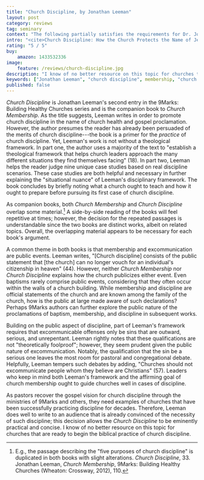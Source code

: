 ```yaml
---
title: "Church Discipline, by Jonathan Leeman"
layout: post
category: reviews
tag: seminary
context: "The following partially satisfies the requirements for Dr. Jonathan Leeman's Local Church Doctrine & Practice class at Southeastern Baptist Theological Seminary."
intro: "<cite>Church Discipline: How the Church Protects the Name of Jesus</cite>. By Jonathan Leeman. 9Marks: Building Healthy Churches. Wheaton: Crossway, 2012, 143 pp., $14.99."
rating: "5 / 5"
buy:
    amazon: 1433532336
image:
    feature: /reviews/church-discipline.jpg
description: "I know of no better resource on this topic for churches that are ready to begin the biblical practice of church discipline."
keywords: ["Jonathan Leeman", "church discipline", membership, "church health", church, ecclesiology, 9Marks]
published: false
---
```


_Church Discipline_ is Jonathan Leeman's second entry in the 9Marks: Building Healthy Churches series and is the companion book to _Church Membership_. As the title suggests, Leeman writes in order to promote church discipline in the name of church health and gospel proclamation. However, the author presumes the reader has already been persuaded of the merits of church discipline---the book is a primer for the _practice_ of church discipline. Yet, Leeman's work is not without a theological framework. In part one, the author uses a majority of the text to "establish a theological framework that helps church leaders approach the many different situations they find themselves facing" (18). In part two, Leeman helps the reader judge nine unique case studies based on real discipline scenarios. These case studies are both helpful and necessary in further explaining the "situational nuance" of Leeman's disciplinary framework. The book concludes by briefly noting what a church ought to teach and how it ought to prepare before pursuing its first case of church discipline.

As companion books, both _Church Membership_ and _Church Discipline_ overlap some material.[^A7-1] A side-by-side reading of the books will feel repetitive at times; however, the decision for the repeated passages is understandable since the two books are distinct works, albeit on related topics. Overall, the overlapping material appears to be necessary for each book's argument.

[^A7-1]: E.g., the passage describing the "five purposes of church discipline" is duplicated in both books with slight alterations. _Church Discipline_, 33. Jonathan Leeman, _Church Membership_, 9Marks: Building Healthy Churches (Wheaton: Crossway, 2012), 110.

A common theme in both books is that membership and excommunication are public events. Leeman writes, "[Church discipline] consists of the public statement that [the church] can no longer vouch for an individual's citizenship in heaven" (44). However, neither _Church Membership_ nor _Church Discipline_ explains how the church publicizes either event. Even baptisms rarely comprise public events, considering that they often occur within the walls of a church building. While membership and discipline are official statements of the church and are known among the family of the church, how is the public at large made aware of such declarations? Perhaps 9Marks authors can further explore the public nature of the proclamations of baptism, membership, and discipline in subsequent works.

Building on the public aspect of discipline, part of Leeman's framework requires that excommunicable offenses only be sins that are outward, serious, and unrepentant. Leeman rightly notes that these qualifications are not "theoretically foolproof"; however, they seem prudent given the public nature of excommunication. Notably, the qualification that the sin be a serious one leaves the most room for pastoral and congregational debate. Helpfully, Leeman tempers such debates by adding, "Churches should not excommunicate people whom they believe are Christians" (57). Leaders who keep in mind both Leeman's framework and the affirming goal of church membership ought to guide churches well in cases of discipline.

As pastors recover the gospel vision for church discipline through the ministries of 9Marks and others, they need examples of churches that have been successfully practicing discipline for decades. Therefore, Leeman does well to write to an audience that is already convinced of the necessity of such discipline; this decision allows the _Church Discipline_ to be eminently practical and concise. I know of no better resource on this topic for churches that are ready to begin the biblical practice of church discipline.
